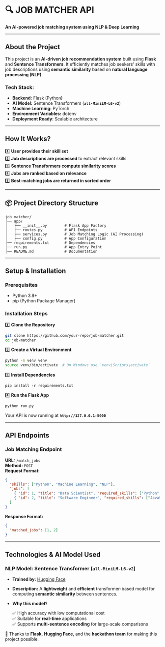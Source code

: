 # **🔍 JOB MATCHER API**  
**An AI-powered job matching system using NLP & Deep Learning**  


---



## **About the Project**  
This project is an **AI-driven job recommendation system** built using **Flask** and **Sentence Transformers**. It efficiently matches job seekers' skills with job descriptions using **semantic similarity** based on **natural language processing (NLP)**.  

###  **Tech Stack:**  
- **Backend:** Flask (Python)  
- **AI Model:** Sentence Transformers (**`all-MiniLM-L6-v2`**)  
- **Machine Learning:** PyTorch  
- **Environment Variables:** dotenv  
- **Deployment Ready:** Scalable architecture  


---

## **How It Works?**  
1️⃣ **User provides their skill set**  
2️⃣ **Job descriptions are processed** to extract relevant skills  
3️⃣ **Sentence Transformers compute similarity scores**  
4️⃣ **Jobs are ranked based on relevance**  
5️⃣ **Best-matching jobs are returned in sorted order**  

---

## **📦 Project Directory Structure**
```
job_matcher/
│── app/
│   ├── __init__.py        # Flask App Factory
│   ├── routes.py          # API Endpoints
│   ├── services.py        # Job Matching Logic (AI Processing)
│   ├── config.py          # App Configuration
│── requirements.txt       # Dependencies
│── run.py                 # App Entry Point
│── README.md              # Documentation
```

---

## **Setup & Installation**
### **Prerequisites**
- Python 3.8+
- pip (Python Package Manager)

### **Installation Steps**
1️⃣ **Clone the Repository**  
```sh
git clone https://github.com/your-repo/job-matcher.git
cd job-matcher
```

2️⃣ **Create a Virtual Environment**  
```sh
python -m venv venv
source venv/bin/activate  # On Windows use `venv\Scripts\activate`
```

3️⃣ **Install Dependencies**  
```shk
pip install -r requirements.txt
```

4️⃣ **Run the Flask App**  
```sh
python run.py
```
Your API is now running at **`http://127.0.0.1:5000`**  

---

## **API Endpoints**
### **Job Matching Endpoint**
**URL:** `/match_jobs`  
**Method:** `POST`  
**Request Format:**
```json
{
  "skills": ["Python", "Machine Learning", "NLP"],
  "jobs": [
    { "id": 1, "title": "Data Scientist", "required_skills": ["Python", "AI", "Deep Learning"] },
    { "id": 2, "title": "Software Engineer", "required_skills": ["JavaScript", "React", "Node.js"] }
  ]
}
```
**Response Format:**
```json
{
  "matched_jobs": [1, 2]
}
```

---

## **Technologies & AI Model Used**
### **NLP Model: Sentence Transformer (`all-MiniLM-L6-v2`)**
- **Trained by:** [Hugging Face](https://huggingface.co/sentence-transformers/all-MiniLM-L6-v2)  
- **Description:** A **lightweight** and **efficient** transformer-based model for computing **semantic similarity** between sentences.  
- **Why this model?**
  
  ✅ High accuracy with low computational cost  
  ✅ Suitable for **real-time** applications  
  ✅ Supports **multi-sentence encoding** for large-scale comparisons  


💙 Thanks to **Flask**, **Hugging Face**, and the **hackathon team** for making this project possible.